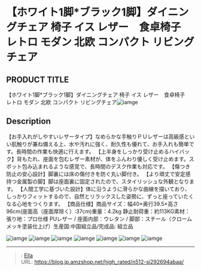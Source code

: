 # 【ホワイト1脚*ブラック1脚】ダイニングチェア 椅子 イス レザー　食卓椅子　レトロ モダン 北欧 コンパクト リビングチェア


## PRODUCT TITLE 

【ホワイト1脚*ブラック1脚】ダイニングチェア 椅子 イス レザー　食卓椅子　レトロ モダン 北欧 コンパクト リビングチェア![iamge](https://b2bfiles1.gigab2b.cn/image/wkseller/301/PP033340/20191128_736dea7edbfb9ad2410ff2b4e11810c8.jpg)

## Description

【お手入れがしやすいレザータイプ】なめらかな手触りＰＵレザーは高級感といい肌触りが兼ね備える上、水や汚れに強く、耐久性も優れて、お手入れも簡単です。長時間の作業も快適に行えます。
【上半身をしっかり受け止めるハイバック】背もたれ、座面を包むレザー素材が、体をふんわり優しく受け止めます。スポット包み込まれるような感覚で、長時間のデスク作業も対応です。
【傷つき防止の安心設計】脚裏には床の傷付きを防ぐ丸い脚付き。
【より頑丈で安定感持つ金属製の脚】脚は座面裏に固定されたので、スタイリッシュな外観となります。
【人間工学に基づいた設計】体に沿うように滑らかな曲線を描いており、しっかりフィットするので、自然とリラックスした姿勢に、ずっと座っていたくなる心地をつくります。
【商品仕様】商品サイズ：幅40×奥行39.5×高さ96cm(座面高（座面厚除く）:37cm)重量：4.2kg 静止耐荷重：約113KG素材：張り地：プロ仕様 PUレザー / 座面内部：ウレタン / 脚部：スチール（クロームメッキ塗装仕上げ）生産国:中国組立品/完成品: 組立品




![iamge](https://b2bfiles1.gigab2b.cn/image/wkseller/301/PP033340/20191128_0cba2f60d948443475f763a0d6cbe1aa.jpg)
![iamge](https://b2bfiles1.gigab2b.cn/image/wkseller/301/PP033340/20191128_511eecfcfde63dfe03ac85cb2871f7a8.jpg)
![iamge](https://b2bfiles1.gigab2b.cn/image/wkseller/301/PP033340/20191128_bf1e8484ff8cd09b07f83b415040ff1b.jpg)
![iamge](https://b2bfiles1.gigab2b.cn/image/wkseller/301/PP033340/20191128_d5cc5383fb4c7d9c53c2718007f77701.jpg)
![iamge](https://b2bfiles1.gigab2b.cn/image/wkseller/301/PP033340/20191128_f370509655ce5ed4ca4080039c3a746c.jpg)
![iamge](https://b2bfiles1.gigab2b.cn/image/wkseller/301/PP033340/20191128_fd4f95e46d4dbd6075a65b04568dc346.jpg)
![iamge](https://b2bfiles1.gigab2b.cn/image/wkseller/301/PP033340/20200302_dfa0608dcbf80fb701b5890dda01fda0.jpg)


---

> : [Ella](https://blog.jp.amzshop.net/)  
> URL: https://blog.jp.amzshop.net/high_rated/n512-si292694abaa/  

